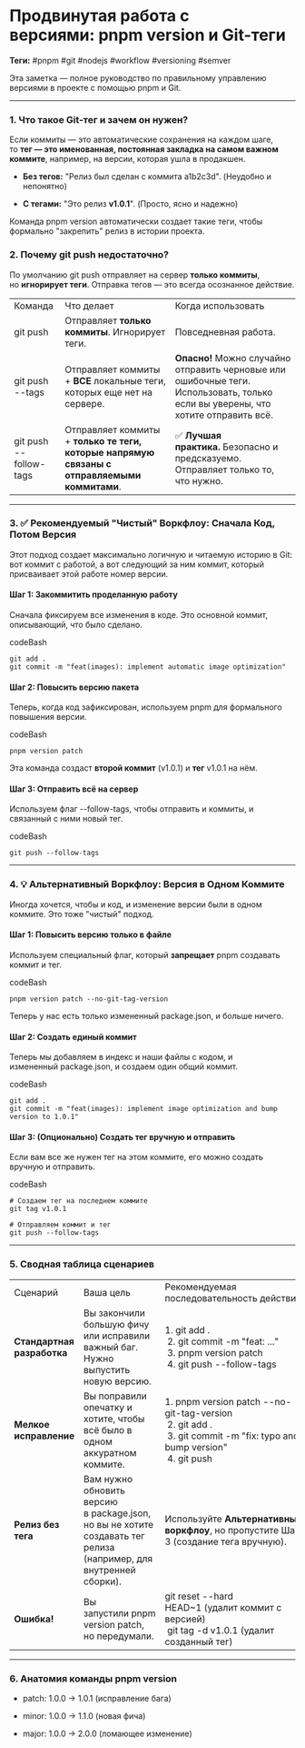 
# Продвинутая работа с версиями: pnpm version и Git-теги

**Теги:** #pnpm #git #nodejs #workflow #versioning #semver

Эта заметка — полное руководство по правильному управлению версиями в проекте с помощью pnpm и Git.

---

### 1. Что такое Git-тег и зачем он нужен?

Если коммиты — это автоматические сохранения на каждом шаге, то **тег — это именованная, постоянная закладка на самом важном коммите**, например, на версии, которая ушла в продакшен.

- **Без тегов:** "Релиз был сделан с коммита a1b2c3d". (Неудобно и непонятно)
    
- **С тегами:** "Это релиз **v1.0.1**". (Просто, ясно и надежно)
    

Команда pnpm version автоматически создает такие теги, чтобы формально "закрепить" релиз в истории проекта.

### 2. Почему git push недостаточно?

По умолчанию git push отправляет на сервер **только коммиты**, но **игнорирует теги**. Отправка тегов — это всегда осознанное действие.

|   |   |   |
|---|---|---|
|Команда|Что делает|Когда использовать|
|git push|Отправляет **только коммиты**. Игнорирует теги.|Повседневная работа.|
|git push --tags|Отправляет коммиты + **ВСЕ** локальные теги, которых еще нет на сервере.|**Опасно!** Можно случайно отправить черновые или ошибочные теги. Использовать, только если вы уверены, что хотите отправить всё.|
|git push --follow-tags|Отправляет коммиты + **только те теги, которые напрямую связаны с отправляемыми коммитами**.|✅ **Лучшая практика.** Безопасно и предсказуемо. Отправляет только то, что нужно.|

---

### 3. ✅ Рекомендуемый "Чистый" Воркфлоу: Сначала Код, Потом Версия

Этот подход создает максимально логичную и читаемую историю в Git: вот коммит с работой, а вот следующий за ним коммит, который присваивает этой работе номер версии.

#### Шаг 1: Закоммитить проделанную работу

Сначала фиксируем все изменения в коде. Это основной коммит, описывающий, что было сделано.

codeBash

```
git add .
git commit -m "feat(images): implement automatic image optimization"
```

#### Шаг 2: Повысить версию пакета

Теперь, когда код зафиксирован, используем pnpm для формального повышения версии.

codeBash

```
pnpm version patch
```

Эта команда создаст **второй коммит** (v1.0.1) и **тег** v1.0.1 на нём.

#### Шаг 3: Отправить всё на сервер

Используем флаг --follow-tags, чтобы отправить и коммиты, и связанный с ними новый тег.

codeBash

```
git push --follow-tags
```

---

### 4. 💡 Альтернативный Воркфлоу: Версия в Одном Коммите

Иногда хочется, чтобы и код, и изменение версии были в одном коммите. Это тоже "чистый" подход.

#### Шаг 1: Повысить версию только в файле

Используем специальный флаг, который **запрещает** pnpm создавать коммит и тег.

codeBash

```
pnpm version patch --no-git-tag-version
```

Теперь у нас есть только измененный package.json, и больше ничего.

#### Шаг 2: Создать единый коммит

Теперь мы добавляем в индекс и наши файлы с кодом, и измененный package.json, и создаем один общий коммит.

codeBash

```
git add .
git commit -m "feat(images): implement image optimization and bump version to 1.0.1"
```

#### Шаг 3: (Опционально) Создать тег вручную и отправить

Если вам все же нужен тег на этом коммите, его можно создать вручную и отправить.

codeBash

```
# Создаем тег на последнем коммите
git tag v1.0.1

# Отправляем коммит и тег
git push --follow-tags
```

---

### 5. Сводная таблица сценариев

|   |   |   |
|---|---|---|
|Сценарий|Ваша цель|Рекомендуемая последовательность действий|
|**Стандартная разработка**|Вы закончили большую фичу или исправили важный баг. Нужно выпустить новую версию.|1. git add . <br> 2. git commit -m "feat: ..." <br> 3. pnpm version patch <br> 4. git push --follow-tags|
|**Мелкое исправление**|Вы поправили опечатку и хотите, чтобы всё было в одном аккуратном коммите.|1. pnpm version patch --no-git-tag-version <br> 2. git add . <br> 3. git commit -m "fix: typo and bump version" <br> 4. git push|
|**Релиз без тега**|Вам нужно обновить версию в package.json, но вы не хотите создавать тег релиза (например, для внутренней сборки).|Используйте **Альтернативный воркфлоу**, но пропустите Шаг 3 (создание тега вручную).|
|**Ошибка!**|Вы запустили pnpm version patch, но передумали.|git reset --hard HEAD~1 (удалит коммит с версией) <br> git tag -d v1.0.1 (удалит созданный тег)|

---

### 6. Анатомия команды pnpm version

- patch: 1.0.0 → 1.0.1 (исправление бага)
    
- minor: 1.0.0 → 1.1.0 (новая фича)
    
- major: 1.0.0 → 2.0.0 (ломающее изменение)